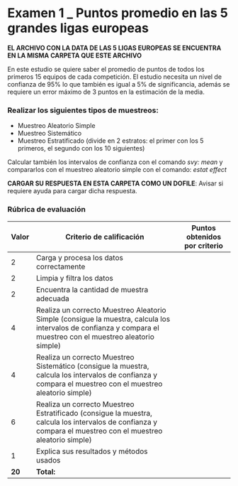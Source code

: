 # Examen 1 _ Puntos promedio en las 5 grandes ligas europeas

**EL ARCHIVO CON LA DATA DE LAS 5 LIGAS EUROPEAS SE ENCUENTRA EN LA MISMA CARPETA QUE ESTE ARCHIVO**

En este estudio se quiere saber el promedio de puntos de todos los primeros 15 equipos de cada competición. El estudio necesita un nivel de confianza de 95% lo que también es igual a 5% de significancia, además se requiere un error máximo de 3 puntos en la estimación de la media.

### Realizar los siguientes tipos de muestreos:

- Muestreo Aleatorio Simple
- Muestreo Sistemático
- Muestreo Estratificado (divide en 2 estratos: el primer con los 5 primeros, el segundo con los 10 siguientes)

Calcular también los intervalos de confianza con el comando 
*svy: mean*
y compararlos con el muestreo aleatorio simple con el comando:
*estat effect*

**CARGAR SU RESPUESTA EN ESTA CARPETA COMO UN DOFILE**: Avisar si requiere ayuda para cargar dicha respuesta.



### Rúbrica de evaluación

| Valor  | Criterio de calificación | Puntos obtenidos por criterio |
| ------------- | ------------- |-------------- |
| 2  | Carga y procesa los datos correctamente  |  |
| 2 | Limpia y filtra los datos  |  |
| 2 | Encuentra la cantidad de muestra adecuada  |  |
| 4 | Realiza un correcto Muestreo Aleatorio Simple (consigue la muestra, calcula los intervalos de confianza y compara el muestreo con el muestreo aleatorio simple)  | |
| 4 | Realiza un correcto Muestreo Sistemático (consigue la muestra, calcula los intervalos de confianza y compara el muestreo con el muestreo aleatorio simple)  | |
| 6 | Realiza un correcto Muestreo Estratificado (consigue la muestra, calcula los intervalos de confianza y compara el muestreo con el muestreo aleatorio simple)  | |
| 1 | Explica sus resultados y métodos usados | |
| **20** | **Total:**  | |